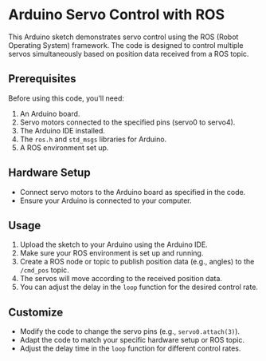 # Arduino Servo Control with ROS

This Arduino sketch demonstrates servo control using the ROS (Robot Operating System) framework. The code is designed to control multiple servos simultaneously based on position data received from a ROS topic.

## Prerequisites

Before using this code, you'll need:

1. An Arduino board.
2. Servo motors connected to the specified pins (servo0 to servo4).
3. The Arduino IDE installed.
4. The `ros.h` and `std_msgs` libraries for Arduino.
5. A ROS environment set up.

## Hardware Setup

- Connect servo motors to the Arduino board as specified in the code.
- Ensure your Arduino is connected to your computer.

## Usage

1. Upload the sketch to your Arduino using the Arduino IDE.
2. Make sure your ROS environment is set up and running.
3. Create a ROS node or topic to publish position data (e.g., angles) to the `/cmd_pos` topic.
4. The servos will move according to the received position data.
5. You can adjust the delay in the `loop` function for the desired control rate.

## Customize

- Modify the code to change the servo pins (e.g., `servo0.attach(3)`).
- Adapt the code to match your specific hardware setup or ROS topic.
- Adjust the delay time in the `loop` function for different control rates.

